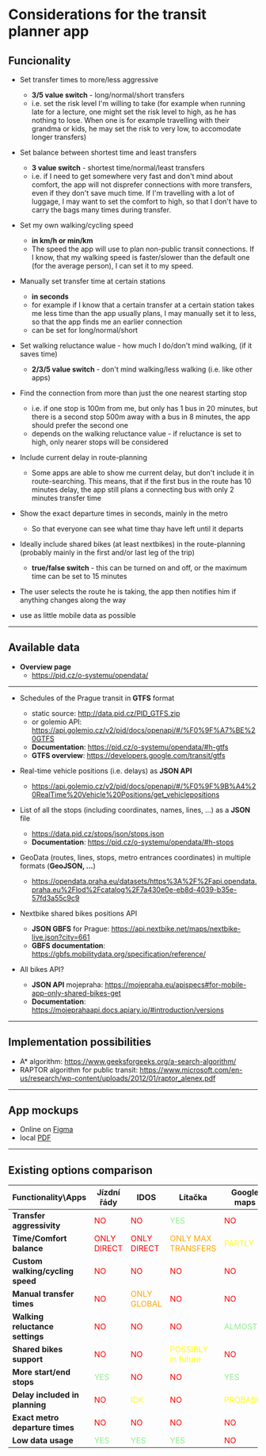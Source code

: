 # Considerations for the transit planner app

## **Funcionality**
- Set transfer times to more/less aggressive
    - **3/5 value switch** - long/normal/short transfers
    - i.e. set the risk level I'm willing to take (for example when running late for a lecture, one might set the risk level to high, as he has nothing to lose. When one is for example travelling with their grandma or kids, he may set the risk to very low, to accomodate longer transfers)
- Set balance between shortest time and least transfers
    - **3 value switch** - shortest time/normal/least transfers
    - i.e. if I need to get somewhere very fast and don't mind about comfort, the app will not disprefer connections with more transfers, even if they don't save much time. If I'm travelling with a lot of luggage, I may want to set the comfort to high, so that I don't have to carry the bags many times during transfer.
- Set my own walking/cycling speed
    - **in km/h or min/km**
    - The speed the app will use to plan non-public transit connections. If I know, that my walking speed is faster/slower than the default one (for the average person), I can set it to my speed.
- Manually set transfer time at certain stations
    - **in seconds**
    - for example if I know that a certain transfer at a certain station takes me less time than the app usually plans, I may manually set it to less, so that the app finds me an earlier connection
    - can be set for long/normal/short
- Set walking reluctance walue - how much I do/don't mind walking, (if it saves time)
    - **2/3/5 value switch** - don't mind walking/less walking (i.e. like other apps)
- Find the connection from more than just the one nearest starting stop
    - i.e. if one stop is 100m from me, but only has 1 bus in 20 minutes, but there is a second stop 500m away with a bus in 8 minutes, the app should prefer the second one
    - depends on the walking reluctance value - if reluctance is set to high, only nearer stops will be considered
- Include current delay in route-planning
    - Some apps are able to show me current delay, but don't include it in route-searching. This means, that if the first bus in the route has 10 minutes delay, the app still plans a connecting bus with only 2 minutes transfer time
- Show the exact departure times in seconds, mainly in the metro
    - So that everyone can see what time thay have left until it departs
- Ideally include shared bikes (at least nextbikes) in the route-planning (probably mainly in the first and/or last leg of the trip)
    - **true/false switch** - this can be turned on and off, or the maximum time can be set to 15 minutes
- The user selects the route he is taking, the app then notifies him if anything changes along the way

- use as little mobile data as possible

-----------------
## **Available data**

- **Overview page**
    - https://pid.cz/o-systemu/opendata/
----------------
- Schedules of the Prague transit in **GTFS** format
    - static source: http://data.pid.cz/PID_GTFS.zip
    - or golemio API: https://api.golemio.cz/v2/pid/docs/openapi/#/%F0%9F%A7%BE%20GTFS
    - **Documentation**: https://pid.cz/o-systemu/opendata/#h-gtfs
    - **GTFS overview**: https://developers.google.com/transit/gtfs
- Real-time vehicle positions (i.e. delays) as **JSON API**
    - https://api.golemio.cz/v2/pid/docs/openapi/#/%F0%9F%9B%A4%20RealTime%20Vehicle%20Positions/get_vehiclepositions
- List of all the stops (including coordinates, names, lines, ...) as a **JSON** file
    - https://data.pid.cz/stops/json/stops.json
    - **Documentation**: https://pid.cz/o-systemu/opendata/#h-stops
- GeoData (routes, lines, stops, metro entrances coordinates) in multiple formats (**GeoJSON, ...**)
    - https://opendata.praha.eu/datasets/https%3A%2F%2Fapi.opendata.praha.eu%2Flod%2Fcatalog%2F7a430e0e-eb8d-4039-b35e-57fd3a55c9c9

- Nextbike shared bikes positions API
    - **JSON GBFS** for Prague: https://api.nextbike.net/maps/nextbike-live.json?city=661
    - **GBFS documentation**: https://gbfs.mobilitydata.org/specification/reference/

- All bikes API?
    - **JSON API** mojepraha: https://mojepraha.eu/apispecs#for-mobile-app-only-shared-bikes-get
    - **Documentation**: https://mojeprahaapi.docs.apiary.io/#introduction/versions 
-----------------
## **Implementation possibilities**

- A* algorithm: https://www.geeksforgeeks.org/a-search-algorithm/
- RAPTOR algorithm for public transit: https://www.microsoft.com/en-us/research/wp-content/uploads/2012/01/raptor_alenex.pdf
------------------
## **App mockups**

- Online on [Figma](https://www.figma.com/file/nEyf3GvAmGA7qbupyGQsxn/Untitled?node-id=0%3A1&t=KiPEdD8hvWAdyEQN-1)
- local [PDF](TravelPlanner-app-mockups.pdf)

-------------

## **Existing options comparison**

| Functionality\Apps | Jízdní řády | IDOS | Lítačka | Google maps
| --- | --- | --- | --- | --- |
| **Transfer aggressivity** | <r>NO</r> | <r>NO</r> | <g>YES</g> | <r>NO</r>
| **Time/Comfort balance** | <r>ONLY DIRECT</r> | <r>ONLY DIRECT</r> | <o>ONLY MAX TRANSFERS</o> | <y>PARTLY<y>
| **Custom walking/cycling speed** | <r>NO</r> | <r>NO</r> | <r>NO</r> | <r>NO</r>
| **Manual transfer times** | <r>NO</r> | <o>ONLY GLOBAL</o> | <r>NO</r> | <r>NO</r>
| **Walking reluctance settings** | <r>NO</r> | <r>NO</r> | <r>NO</r> | <g>ALMOST</g>
| **Shared bikes support** | <r>NO</r> | <r>NO</r> | <y>POSSIBLY in future</y> | <r>NO</r>
| **More start/end stops** | <g>YES</g> | <r>NO</r> | <r>NO</r> | <g>YES</g>
| **Delay included in planning** | <r>NO</r> | <y>IDK</y> | <r>NO</r> | <y>PROBABLY</y>
| **Exact metro departure times** | <r>NO</r> | <r>NO</r> | <r>NO</r> | <r>NO</r>
| **Low data usage** | <g>YES</g> | <g>YES</g> | <g>YES</g> | <r>NO</r>


<style>
r { color: Red }
y { color: Yellow }
g { color: LightGreen }
o { color: Orange }
</style>
